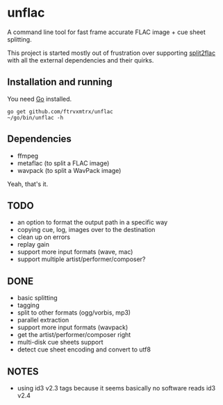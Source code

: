 # unflac

A command line tool for fast frame accurate FLAC image + cue sheet splitting.

This project is started mostly out of frustration over supporting
[split2flac](https://github.com/ftrvxmtrx/split2flac) with all the
external dependencies and their quirks.

## Installation and running

You need [Go](https://golang.org/) installed.

```
go get github.com/ftrvxmtrx/unflac
~/go/bin/unflac -h
```

## Dependencies

 * ffmpeg
 * metaflac (to split a FLAC image)
 * wavpack (to split a WavPack image)

Yeah, that's it.

## TODO

 * an option to format the output path in a specific way
 * copying cue, log, images over to the destination
 * clean up on errors
 * replay gain
 * support more input formats (wave, mac)
 * support multiple artist/performer/composer?

## DONE

 * basic splitting
 * tagging
 * split to other formats (ogg/vorbis, mp3)
 * parallel extraction
 * support more input formats (wavpack)
 * get the artist/performer/composer right
 * multi-disk cue sheets support
 * detect cue sheet encoding and convert to utf8

## NOTES

 * using id3 v2.3 tags because it seems basically no software reads id3 v2.4
